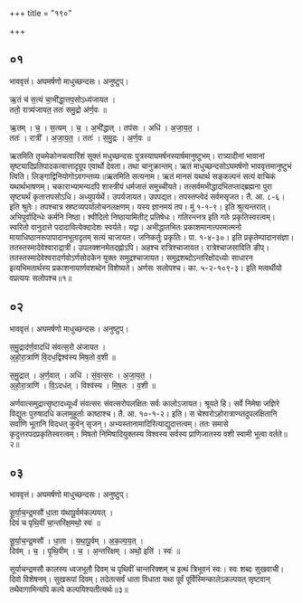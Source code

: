 +++
title = "१९०"

+++


## ०१
भाववृत्तं। अघमर्षणो माधुच्छन्दसः। अनुष्टुप्।

ऋ॒तं च॑ स॒त्यं चा॒भी॑द्धा॒त्तप॒सोऽध्य॑जायत ।  
ततो॒ रात्र्य॑जायत॒ ततः॑ समु॒द्रो अ॑र्ण॒वः ॥

ऋ॒तम् । च॒ । स॒त्यम् । च॒ । अ॒भी॑द्धात् । तप॑सः । अधि॑ । अ॒जा॒य॒त॒ ।  
ततः॑ । रात्री॑ । अ॒जा॒य॒त॒ । ततः॑ । स॒मु॒द्रः । अ॒र्ण॒वः ॥

ऋतमिति तृचमेकोनचत्वारिंशं सूक्तं मधुच्छन्दसः पुत्रस्याघमर्षनस्यार्षमानुष्टुभम्। रात्र्यादीनां भावानां सृष्ट्यादिप्रतिपादकत्वात्तादृग्रूप एवार्थो देवता। तथा चानुक्रान्तम्। ऋतं माधुच्छन्दसोऽघमर्षणो भाववृत्तमानुष्टुभं त्विति। लिङ्गाद्विनियोगोऽवगन्तव्यः॥ऋतमिति सत्यनाम। ऋतं मानसं यथार्थ सङ्कल्पनं सत्यं वाचिकं यथार्थभाषणम्। चकाराभ्यामन्यदपि शास्त्रीयं धर्मजातं समुच्चीयते। तत्सर्वमभीद्धादभितप्ताद्ब्रह्मना पुरा सृष्ट्यर्थं कृतात्तपसोऽधि। अध्युपर्यर्थे। उपर्यजायत। उपपद्यत। तपस्तप्त्वेदं सर्वमसृजत। तै. आ. ८-६। इति श्रुतेः। तपश्चात्र स्रष्टव्यपर्यालोचनलक्षणम्। यस्य ज्ञानमयं तप। मुं १-१-९। इति श्रुत्यन्तरात्। अभिपुर्वादिन्धेः कर्मनि निष्ठा। श्वीदितो निष्ठायामितीट् प्रतिषेधः। गतिरन्त्नत्र इति गतेः प्रकृतिस्वरत्वम्। स्वरितो वानुदात्ते पदादावित्येक्दादेशः स्वर्यते। यद्वा। अभीद्धातभितः प्रकाशमानात्परमात्मनो मायाधिष्ठानरूपापादानभूतादृतम् सत्यं चाजायत। जनिकर्तुः प्रकृतिः। पा. १-४-३०। इति प्रकृतेम्पादानसंज्ञा। ततस्तस्मादेवेश्वाराद्रात्री। उपलक्शनमेतदह्नोऽपि। अहश्च रात्रिश्चाजायत। रात्रेश्चाजसाविति ङीप्। ततस्तस्मादेवेश्वरादर्णवोऽर्णसोदकेन युक्तः समुद्रश्चाजायत। समुद्रशब्दोऽन्तरिक्षोदध्योः साधारन इत्यभिमतार्थस्य प्रकाशनायार्णवशब्देन विशेष्यते। अर्णसः सलोपश्च। का. ५-२-१०९-३। इति मत्वर्थीयो वप्रत्ययः सलोपश्च॥१॥

## ०२
भाववृत्तं। अघमर्षणो माधुच्छन्दसः। अनुष्टुप्।

स॒मु॒द्राद॑र्ण॒वादधि॑ संवत्स॒रो अ॑जायत ।  
अ॒हो॒रा॒त्राणि॑ वि॒दध॒द्विश्व॑स्य मिष॒तो व॒शी ॥

स॒मु॒द्रात् । अ॒र्ण॒वात् । अधि॑ । सं॒व॒त्स॒रः । अ॒जा॒य॒त॒ ।  
अ॒हो॒रा॒त्राणि॑ । वि॒ऽदध॑त् । विश्व॑स्य । मि॒ष॒तः । व॒शी ॥

अर्णवात्समुद्रात्सृष्टादध्यूर्ध्वं संवत्सरः संवत्सरोपलक्षितः सर्वः कालोऽजायत। श्रूयते हि। सर्वे निमेषा जज्ञिरे विद्युतः पुरुषादधि कलामुहूर्ताः काष्ठाश्च। तै. आ. १०-१-२। इति। स चेश्वरोऽहोरात्राण्य्तदुपलक्षितानि सर्वाणि भूतानि विदधत् कुर्वन् सृजन्। अभ्यस्तानामादिरित्याद्युदात्तत्वम्। ततः समासे कृदुत्तरपदप्रकृतिस्वरत्वम्। मिषतो निमिषादियुक्तस्य विश्वस्य सर्वस्य प्राणिजातस्य वशी स्वामी भूत्वा वर्तते॥२॥

## ०३
भाववृत्तं। अघमर्षणो माधुच्छन्दसः। अनुष्टुप्।

सू॒र्या॒च॒न्द्र॒मसौ॑ धा॒ता य॑थापू॒र्वम॑कल्पयत् ।  
दिवं॑ च पृथि॒वीं चा॒न्तरि॑क्ष॒मथो॒ स्वः॑ ॥

सू॒र्या॒च॒न्द्र॒मसौ॑ । धा॒ता । य॒था॒पू॒र्वम् । अ॒क॒ल्प॒य॒त् ।  
दिव॑म् । च॒ । पृ॒थि॒वीम् । च॒ । अ॒न्तरि॑क्षम् । अथो॒ इति॑ । स्वः॑ ॥

सूर्याचन्द्रमसौ कालस्य ध्वजभूतौ दिवम् च पृथिवीं चान्तरिक्शम् च इत्थं त्रिभूवनं स्वः। स्वः शब्दः सुखवाची। दिवो विशेषनम्। सुखरूपां दिवम्। तदेतत्सर्वं धाता विधाता यथा पूर्वं पूर्विस्मिन्कालेऽकल्पयत् सृष्टवान् तथैवागामिन्यपि कल्पे कल्पयिश्यतीत्यर्थः॥३॥